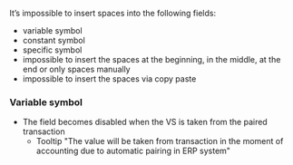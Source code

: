 
It’s impossible to insert spaces into the following fields:
- variable symbol
- constant symbol
- specific symbol
- impossible to insert the spaces at the beginning, in the middle, at the end or only spaces manually
- impossible to insert the spaces via copy paste

### Variable symbol

* The field becomes disabled when the VS is taken from the paired transaction
	* Tooltip "The value will be taken from transaction in the moment of accounting due to automatic pairing in ERP system"
